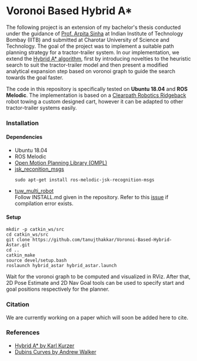 # Voronoi Based Hybrid A*


The following project is an extension of my bachelor's thesis conducted under the guidance of 
[Prof. Arpita Sinha](https://scholar.google.com/citations?user=ROSN3WgAAAAJ&hl=en&oi=ao) at Indian Institute of Technology Bombay (IITB) and submitted at 
Charotar University of Science and Technology. The goal of the project was to implement a suitable path planning strategy for a tractor-trailer system. In our 
implementation, we extend the [Hybrid A* algorithm](https://ai.stanford.edu/~ddolgov/papers/dolgov_gpp_stair08.pdf), first by introducing novelties to the 
heuristic search to suit the tractor-trailer model and then present a modified analytical expansion step based on voronoi graph to guide the search towards 
the goal faster.

The code in this repository is specifically tested on <b>Ubuntu 18.04</b> and <b>ROS Melodic</b>. The implementation is based on a 
[Clearpath Robotics Ridgeback](https://clearpathrobotics.com/ridgeback-indoor-robot-platform/) robot towing a custom designed cart, however it can be adapted
to other tractor-trailer systems easily.

<h3>Installation</h3>

<h4>Dependencies</h4>
<ul>
<li>Ubuntu 18.04</li>
<li>ROS Melodic</li>
<li><a href="http://ompl.kavrakilab.org/">Open Motion Planning Library (OMPL)</a></li>
<li><a href="http://wiki.ros.org/jsk_recognition_msgs">jsk_reconition_msgs</a></li>

```
sudo apt-get install ros-melodic-jsk-recognition-msgs
```

<li><a href="https://github.com/tuw-robotics/tuw_multi_robot">tuw_multi_robot</a></li>
Follow INSTALL.md given in the repository. Refer to this <a href="https://github.com/tuw-robotics/tuw_multi_robot/issues/29">issue</a> if compilation error exists.
</ul>

<h4>Setup</h4>

```
mkdir -p catkin_ws/src
cd catkin_ws/src
git clone https://github.com/tanujthakkar/Voronoi-Based-Hybrid-Astar.git
cd ..
catkin_make
source devel/setup.bash
roslaunch hybrid_astar hybrid_astar.launch
```

Wait for the voronoi graph to be computed and visualized in RViz. After that, 2D Pose Estimate and 2D Nav Goal tools can be used to specify start and goal 
positions respectively for the planner.

<h3>Citation</h3>
We are currently working on a paper which will soon be added here to cite.

<h3>References</h3>
<ul>
<li><a href="https://github.com/karlkurzer/path_planner">Hybrid A* by Karl Kurzer</a></li>
<li><a href="https://github.com/AndrewWalker/Dubins-Curves">Dubins Curves by Andrew Walker</a></li>
</ul>
